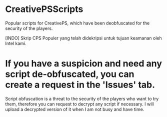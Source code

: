 # CreativePSScripts
Popular scripts for CreativePS, which have been deobfuscated for the security of the players.

[INDO]
Skrip CPS Populer yang telah didekripsi untuk tujuan keamanan oleh Intel kami.

# If you have a suspicion and need any script de-obfuscated, you can create a request in the 'Issues' tab.
Script obfuscation is a threat to the security of the players who want to try them, therefore you can request to decrypt any script if necessary. I will upload a decrypted version of it when I am not busy and have time.
